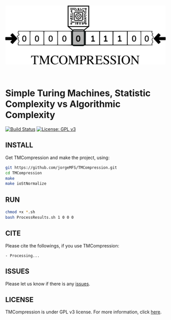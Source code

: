 <p align="center">
<img src="icons/logo.png" alt="TMCompression" width="600" border="0" /></p>
<br>
<p align="center">
</p>

# Simple Turing Machines, Statistic Complexity vs Algorithmic Complexity
[![Build Status](https://travis-ci.org/jorgeMFS/TMCompression.svg?branch=master)](https://travis-ci.org/jorgeMFS/TMCompression)
[![License: GPL v3](https://img.shields.io/badge/License-GPL%20v3-blue.svg)](LICENSE)
## INSTALL
Get TMCompression and make the project, using:
```bash
git https://github.com/jorgeMFS/TMCompression.git
cd TMCompression
make
make ioStNormalize
```
## RUN

```bash
chmod +x *.sh
bash ProcessResults.sh 1 0 0 0
```


## CITE
Please cite the followings, if you use TMCompression:

    - Processing...

## ISSUES
Please let us know if there is any
[issues](https://github.com/jorgeMFS/TMCompression/issues).

## LICENSE
TMCompression is under GPL v3 license. For more information, click
[here](http://www.gnu.org/licenses/gpl-3.0.html).
